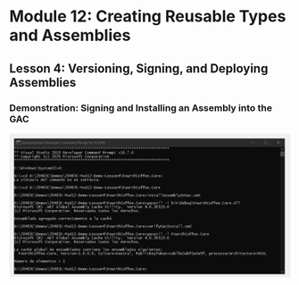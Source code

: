 # Module 12: Creating Reusable Types and Assemblies

## Lesson 4: Versioning, Signing, and Deploying Assemblies

### Demonstration: Signing and Installing an Assembly into the GAC



![](.\img\Captura.jpg)